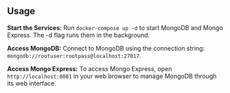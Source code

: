 

## Usage
**Start the Services:** Run ```docker-compose up -d``` to start MongoDB and Mongo Express. The -d flag runs them in the background.

**Access MongoDB:** Connect to MongoDB using the connection string: ```mongodb://rootuser:rootpass@localhost:27017```.

**Access Mongo Express:** To access Mongo Express, open ```http://localhost:8081``` in your web browser to manage MongoDB through its web interface.
